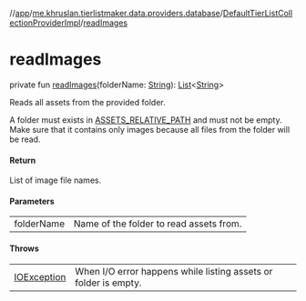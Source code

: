 //[app](../../../index.md)/[me.khruslan.tierlistmaker.data.providers.database](../index.md)/[DefaultTierListCollectionProviderImpl](index.md)/[readImages](read-images.md)

# readImages

private fun [readImages](read-images.md)(folderName: [String](https://kotlinlang.org/api/latest/jvm/stdlib/kotlin/-string/index.html)): [List](https://kotlinlang.org/api/latest/jvm/stdlib/kotlin.collections/-list/index.html)&lt;[String](https://kotlinlang.org/api/latest/jvm/stdlib/kotlin/-string/index.html)&gt;

Reads all assets from the provided folder.

A folder must exists in [ASSETS_RELATIVE_PATH](-constants/-a-s-s-e-t-s_-r-e-l-a-t-i-v-e_-p-a-t-h.md) and must not be empty. Make sure that it contains only images because all files from the folder will be read.

#### Return

List of image file names.

#### Parameters

| | |
|---|---|
| folderName | Name of the folder to read assets from. |

#### Throws

| | |
|---|---|
| [IOException](https://developer.android.com/reference/kotlin/java/io/IOException.html) | When I/O error happens while listing assets or folder is empty. |
